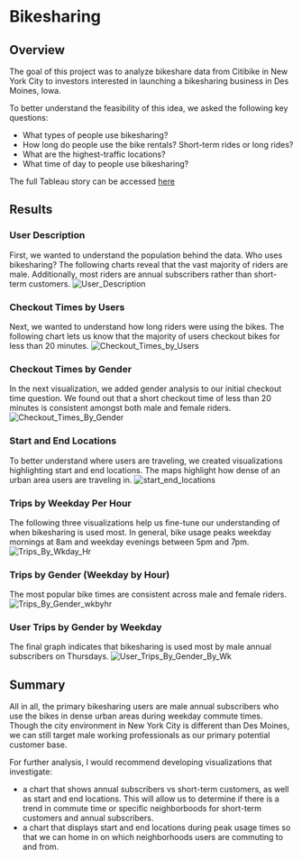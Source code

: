 # Bikesharing

## Overview

The goal of this project was to analyze bikeshare data from Citibike in New York City to investors interested in launching a bikesharing business in Des Moines, Iowa.

To better understand the feasibility of this idea, we asked the following key questions:

- What types of people use bikesharing?
- How long do people use the bike rentals? Short-term rides or long rides?
- What are the highest-traffic locations?
- What time of day to people use bikesharing?

The full Tableau story can be accessed [here](https://public.tableau.com/app/profile/michaela.austin/viz/nyc_bikesharing_16571314751710/NYCBikes?publish=yes)

## Results

### User Description

First, we wanted to understand the population behind the data. Who uses bikesharing? The following charts reveal that the vast majority of riders are male. Additionally, most riders are annual subscribers rather than short-term customers. 
![User_Description](https://github.com/MichaelaAnastasiaAustin/bikesharing/blob/main/images/User_Description.png)

### Checkout Times by Users
Next, we wanted to understand how long riders were using the bikes. The following chart lets us know that the majority of users checkout bikes for less than 20 minutes.
![Checkout_Times_by_Users](https://github.com/MichaelaAnastasiaAustin/bikesharing/blob/main/images/Checkout_Times_by_Users.png)

### Checkout Times by Gender
In the next visualization, we added gender analysis to our initial checkout time question. We found out that a short checkout time of less than 20 minutes is consistent amongst both male and female riders.
![Checkout_Times_By_Gender](https://github.com/MichaelaAnastasiaAustin/bikesharing/blob/main/images/Checkout_Times_By_Gender.png)

### Start and End Locations
To better understand where users are traveling, we created visualizations highlighting start and end locations. The maps highlight how dense of an urban area users are traveling in.
![start_end_locations](https://github.com/MichaelaAnastasiaAustin/bikesharing/blob/main/images/start_end_locations.png)

### Trips by Weekday Per Hour
The following three visualizations help us fine-tune our understanding of when bikesharing is used most. In general, bike usage peaks weekday mornings at 8am and weekday evenings between 5pm and 7pm.
![Trips_By_Wkday_Hr](https://github.com/MichaelaAnastasiaAustin/bikesharing/blob/main/images/Trips_By_Wkday_Hr.png)

### Trips by Gender (Weekday by Hour)
The most popular bike times are consistent across male and female riders.
![Trips_By_Gender_wkbyhr](https://github.com/MichaelaAnastasiaAustin/bikesharing/blob/main/images/Trips_By_Gender_wkbyhr.png)

### User Trips by Gender by Weekday
The final graph indicates that bikesharing is used most by male annual subscribers on Thursdays.
![User_Trips_By_Gender_By_Wk](https://github.com/MichaelaAnastasiaAustin/bikesharing/blob/main/images/User_Trips_By_Gender_By_Wk.png)

## Summary
All in all, the primary bikesharing users are male annual subscribers who use the bikes in dense urban areas during weekday commute times. Though the city environment in New York City is different than Des Moines, we can still target male working professionals as our primary potential customer base. 

For further analysis, I would recommend developing visualizations that investigate:
- a chart that shows annual subscribers vs short-term customers, as well as start and end locations. This will allow us to determine if there is a trend in commute time or specific neighborboods for short-term customers and annual subscribers. 
- a chart that displays start and end locations during peak usage times so that we can home in on which neighborhoods users are commuting to and from. 
